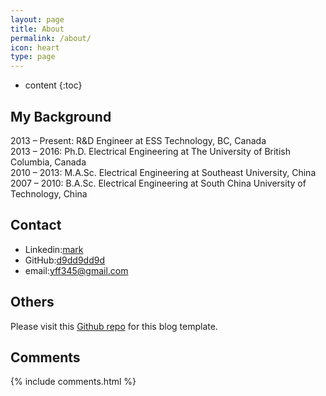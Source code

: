 ```yaml
---
layout: page
title: About
permalink: /about/
icon: heart
type: page
---
```


* content
{:toc}

## My Background
2013 – Present: R&D Engineer at ESS Technology, BC, Canada  
2013 – 2016: Ph.D. Electrical Engineering at The University of British Columbia, Canada  
2010 – 2013: M.A.Sc. Electrical Engineering at Southeast University, China  
2007 – 2010: B.A.Sc. Electrical Engineering at South China University of Technology, China  

## Contact

* Linkedin:[mark](https://www.linkedin.com/in/markfanyang/)
* GitHub:[d9dd9dd9d](https://github.com/d9dd9dd9d)
* email:yff345@gmail.com

## Others

Please visit this [Github repo](https://github.com/Gaohaoyang/gaohaoyang.github.io) for this blog template.

## Comments

{% include comments.html %}

